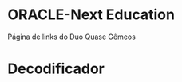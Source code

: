# ORACLE-Next Education
Página de links do Duo Quase Gêmeos
<h1>Decodificador</h1>
<h3></h3>
<p></p>
<p></p>
